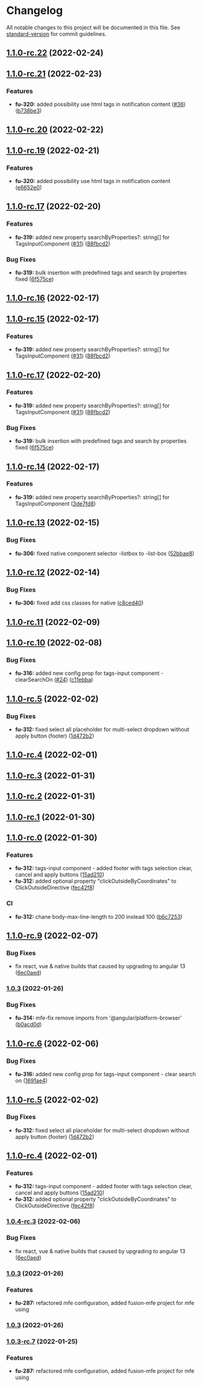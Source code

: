 # Changelog

All notable changes to this project will be documented in this file. See [standard-version](https://github.com/conventional-changelog/standard-version) for commit guidelines.

## [1.1.0-rc.22](https://github.com/ironSource/fusion-ui/compare/v1.1.0-rc.21...v1.1.0-rc.22) (2022-02-24)

## [1.1.0-rc.21](https://github.com/ironSource/fusion-ui/compare/v1.1.0-rc.20...v1.1.0-rc.21) (2022-02-23)


### Features

* **fu-320:** added possibility use html tags in notification content ([#36](https://github.com/ironSource/fusion-ui/issues/36)) ([b738be3](https://github.com/ironSource/fusion-ui/commit/b738be3bee3a11b3e5d5d67704367235e6c11116))

## [1.1.0-rc.20](https://github.com/ironSource/fusion-ui/compare/v1.1.0-rc.10...v1.1.0-rc.20) (2022-02-22)

## [1.1.0-rc.19](https://github.com/ironSource/fusion-ui/compare/v1.1.0-rc.10...v1.1.0-rc.19) (2022-02-21)


### Features
* **fu-320:** added possibility use html tags in notification content ([e6652e0](https://github.com/ironSource/fusion-ui/commit/e6652e016741caac0b2accd4227798485728fc50))

## [1.1.0-rc.17](https://github.com/ironSource/fusion-ui/compare/v1.1.0-rc.14...v1.1.0-rc.17) (2022-02-20)


### Features

* **fu-319:** added new property searchByProperties?: string[] for TagsInputComponent ([#31](https://github.com/ironSource/fusion-ui/issues/31)) ([88fbcd2](https://github.com/ironSource/fusion-ui/commit/88fbcd216e6683b95b11d3101ce96bc6abd8717b))


### Bug Fixes

* **fu-319:** bulk insertion with predefined tags and search by properties fixed ([6f575ce](https://github.com/ironSource/fusion-ui/commit/6f575ced317bf393ee61883270b59751250c3bd8))


## [1.1.0-rc.16](https://github.com/ironSource/fusion-ui/compare/v1.1.0-rc.15...v1.1.0-rc.16) (2022-02-17)

## [1.1.0-rc.15](https://github.com/ironSource/fusion-ui/compare/v1.1.0-rc.13...v1.1.0-rc.15) (2022-02-17)


### Features

* **fu-319:** added new property searchByProperties?: string[] for TagsInputComponent ([#31](https://github.com/ironSource/fusion-ui/issues/31)) ([88fbcd2](https://github.com/ironSource/fusion-ui/commit/88fbcd216e6683b95b11d3101ce96bc6abd8717b))

## [1.1.0-rc.17](https://github.com/ironSource/fusion-ui/compare/v1.1.0-rc.14...v1.1.0-rc.17) (2022-02-20)


### Features

* **fu-319:** added new property searchByProperties?: string[] for TagsInputComponent ([#31](https://github.com/ironSource/fusion-ui/issues/31)) ([88fbcd2](https://github.com/ironSource/fusion-ui/commit/88fbcd216e6683b95b11d3101ce96bc6abd8717b))


### Bug Fixes

* **fu-319:** bulk insertion with predefined tags and search by properties fixed ([6f575ce](https://github.com/ironSource/fusion-ui/commit/6f575ced317bf393ee61883270b59751250c3bd8))

## [1.1.0-rc.14](https://github.com/ironSource/fusion-ui/compare/v1.1.0-rc.10...v1.1.0-rc.14) (2022-02-17)


### Features

* **fu-319:** added new property searchByProperties?: string[] for TagsInputComponent ([3de7fd8](https://github.com/ironSource/fusion-ui/commit/3de7fd8c6d9b858a0128582c6cf7496b4aa573de))

## [1.1.0-rc.13](https://github.com/ironSource/fusion-ui/compare/v1.1.0-rc.12...v1.1.0-rc.13) (2022-02-15)


### Bug Fixes

* **fu-306:** fixed native component selector -listbox to -list-box ([52bbae8](https://github.com/ironSource/fusion-ui/commit/52bbae80904282df83f2abb8c3a19ae6970f911c))

## [1.1.0-rc.12](https://github.com/ironSource/fusion-ui/compare/v1.1.0-rc.11...v1.1.0-rc.12) (2022-02-14)


### Bug Fixes

* **fu-306:** fixed add css classes for native ([c8ced40](https://github.com/ironSource/fusion-ui/commit/c8ced4052671693ab1af3f60ed15179dd55690d6))

## [1.1.0-rc.11](https://github.com/ironSource/fusion-ui/compare/v1.1.0-rc.10...v1.1.0-rc.11) (2022-02-09)

## [1.1.0-rc.10](https://github.com/ironSource/fusion-ui/compare/v1.0.3...v1.1.0-rc.10) (2022-02-08)


### Bug Fixes

* **fu-316:** added new config prop for tags-input component - clearSearchOn ([#24](https://github.com/ironSource/fusion-ui/issues/24)) ([c11ebba](https://github.com/ironSource/fusion-ui/commit/c11ebbacae24dc19cd758f8a6b8810810c466236))

## [1.1.0-rc.5](https://github.com/ironSource/fusion-ui/compare/v1.1.0-rc.4...v1.1.0-rc.5) (2022-02-02)


### Bug Fixes

* **fu-312:** fixed select all placeholder for multi-select dropdown without apply button (footer) ([1d472b2](https://github.com/ironSource/fusion-ui/commit/1d472b2153945d82445d66d3128fef6acaeda67f))

## [1.1.0-rc.4](https://github.com/ironSource/fusion-ui/compare/v1.1.0-rc.3...v1.1.0-rc.4) (2022-02-01)

## [1.1.0-rc.3](https://github.com/ironSource/fusion-ui/compare/v1.1.0-rc.2...v1.1.0-rc.3) (2022-01-31)

## [1.1.0-rc.2](https://github.com/ironSource/fusion-ui/compare/v1.1.0-rc.1...v1.1.0-rc.2) (2022-01-31)

## [1.1.0-rc.1](https://github.com/ironSource/fusion-ui/compare/v1.1.0-rc.0...v1.1.0-rc.1) (2022-01-30)

## [1.1.0-rc.0](https://github.com/ironSource/fusion-ui/compare/v1.0.0...v1.1.0-rc.0) (2022-01-30)


### Features

* **fu-312:** tags-input component - added footer with tags selection clear, cancel and apply buttons ([15ad210](https://github.com/ironSource/fusion-ui/commit/15ad210ccdd4679b8aca86ee81550310417275fe))
* **fu-312:** added optional property "clickOutsideByCoordinates" to ClickOutsideDirective ([fec42f8](https://github.com/ironSource/fusion-ui/commit/fec42f8dcb0a07d7d504cf4cbdabc8f2b0a9b722))


### CI

* **fu-312:** chane body-max-line-length to 200 instead 100 ([b6c7253](https://github.com/ironSource/fusion-ui/commit/b6c7253c0d4540db9ef452d49710f01ca9242d2e))

## [1.1.0-rc.9](https://github.com/ironSource/fusion-ui/compare/v1.1.0-rc.8...v1.1.0-rc.9) (2022-02-07)


### Bug Fixes

* fix react, vue & native builds that caused by upgrading to angular 13 ([6ec0aed](https://github.com/ironSource/fusion-ui/commit/6ec0aedd501f572da5807feba517a1deee64524e))

### [1.0.3](https://github.com/ironSource/fusion-ui/compare/v1.0.3-rc.7...v1.0.3) (2022-01-26)


### Bug Fixes

* **fu-314:** mfe-fix remove imports from '@angular/platform-browser' ([b0acd0d](https://github.com/ironSource/fusion-ui/commit/b0acd0d25f1c093f95c2aef5088eaae6583eea5c))

## [1.1.0-rc.6](https://github.com/ironSource/fusion-ui/compare/v1.1.0-rc.5...v1.1.0-rc.6) (2022-02-06)


### Bug Fixes

* **fu-316:** added new config prop for tags-input component - clear search on ([1691ae4](https://github.com/ironSource/fusion-ui/commit/1691ae441f9b7d908e2a36775fb40b655ad77b6d))

## [1.1.0-rc.5](https://github.com/ironSource/fusion-ui/compare/v1.1.0-rc.4...v1.1.0-rc.5) (2022-02-02)


### Bug Fixes

* **fu-312:** fixed select all placeholder for multi-select dropdown without apply button (footer) ([1d472b2](https://github.com/ironSource/fusion-ui/commit/1d472b2153945d82445d66d3128fef6acaeda67f))

## [1.1.0-rc.4](https://github.com/ironSource/fusion-ui/compare/v1.1.0-rc.3...v1.1.0-rc.4) (2022-02-01)


### Features

* **fu-312:** tags-input component - added footer with tags selection clear, cancel and apply buttons ([15ad210](https://github.com/ironSource/fusion-ui/commit/15ad210ccdd4679b8aca86ee81550310417275fe))
* **fu-312:** added optional property "clickOutsideByCoordinates" to ClickOutsideDirective ([fec42f8](https://github.com/ironSource/fusion-ui/commit/fec42f8dcb0a07d7d504cf4cbdabc8f2b0a9b722))

### [1.0.4-rc.3](https://github.com/ironSource/fusion-ui/compare/v1.0.4-rc.2...v1.0.4-rc.3) (2022-02-06)


### Bug Fixes

* fix react, vue & native builds that caused by upgrading to angular 13 ([6ec0aed](https://github.com/ironSource/fusion-ui/commit/6ec0aedd501f572da5807feba517a1deee64524e))

### [1.0.3](https://github.com/ironSource/fusion-ui/compare/v1.0.3-rc.7...v1.0.3) (2022-01-26)

### Features

* **fu-287:** refactored mfe configuration, added fusion-mfe project for mfe using

### [1.0.3](https://github.com/ironSource/fusion-ui/compare/v1.0.3-rc.7...v1.0.3) (2022-01-26)

### [1.0.3-rc.7](https://github.com/ironSource/fusion-ui/compare/v1.0.3-rc.2...v1.0.3-rc.7) (2022-01-25)

### Features

* **fu-287:** refactored mfe configuration, added fusion-mfe project for mfe using
